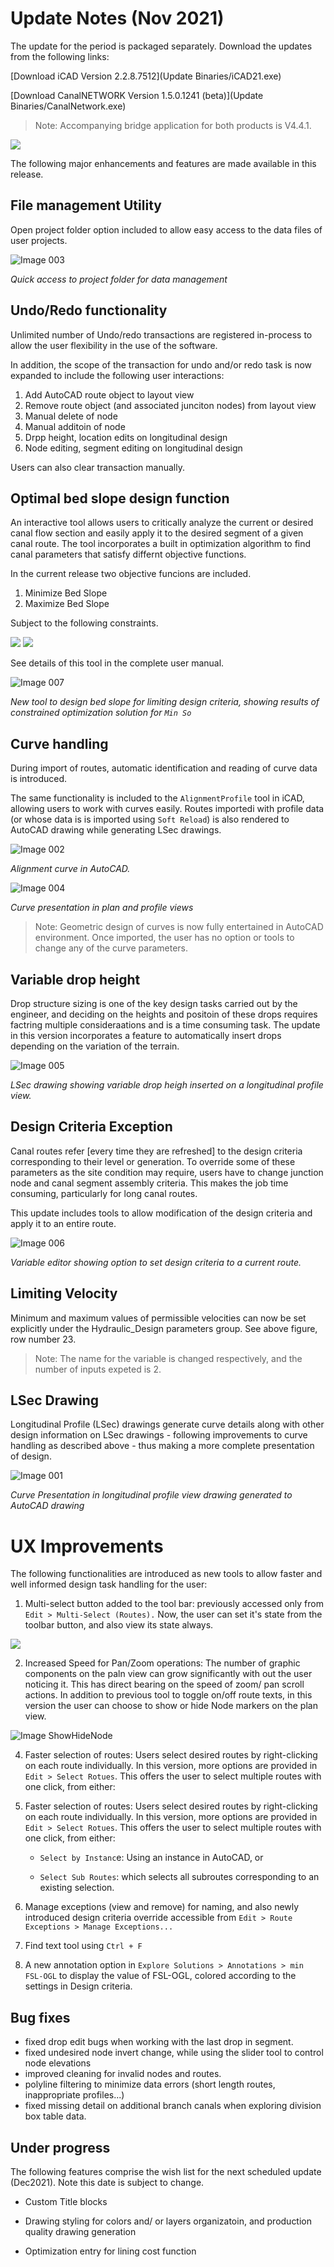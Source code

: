 # Update Notes (Nov 2021)

The update for the period is packaged separately. Download the updates from the following links:

[Download iCAD Version 2.2.8.7512](Update Binaries/iCAD21.exe)





[Download CanalNETWORK Version 1.5.0.1241 (beta)](Update Binaries/CanalNetwork.exe)



> Note: Accompanying bridge application for both products is V4.4.1.



![](Images%20for%20Updates%20Nov21/BothVersions.png)

The following major enhancements and features are made available in this release. 

## File management Utility

Open project folder option included to allow easy access to the data files of user projects.

![Image 003](https://user-images.githubusercontent.com/88286426/140335886-6ab2310c-44b1-484b-9cc6-082a12a2cd2c.png)

*Quick access to project folder for data management*

## Undo/Redo functionality

Unlimited number of Undo/redo transactions are registered in-process to allow the user flexibility in the use of the software.

In addition, the scope of the transaction for undo and/or redo task is now expanded to include the following user interactions:

1. Add AutoCAD route object to layout view
2. Remove route object (and associated junciton nodes) from layout view
3. Manual delete of node
4. Manual additoin of node
5. Drpp height, location edits on longitudinal design
6. Node editing, segment editing on longitudinal design

Users can also clear transaction manually.

## Optimal bed slope design function

An interactive tool allows users to critically analyze the current or desired canal flow section and easily apply it to the desired segment of a given canal route. The tool incorporates a built in optimization algorithm to find canal parameters that satisfy differnt objective functions. 

In the current release two objective funcions are included.

1. Minimize Bed Slope
2. Maximize Bed Slope

Subject to the following constraints.

<img src="https://render.githubusercontent.com/render/math?math=v_{min}<=v<=v_{max}">

<img src="https://render.githubusercontent.com/render/math?math=\Tau <= \Tau_{max}">

See details of this tool in the complete user manual.

![Image 007](https://user-images.githubusercontent.com/88286426/140336164-1c00e855-7b1a-47d4-96ac-e7d6f5e6cf33.png)

*New tool to design bed slope for limiting design criteria, showing results of constrained optimization solution for `Min So`*

## Curve handling

During import of routes, automatic identification and reading of curve data is introduced. 

The same functionality is included to the  `AlignmentProfile` tool in iCAD, allowing users to work with curves easily. Routes importedi with profile data (or whose data is is imported using `Soft Reload`) is also rendered to AutoCAD drawing while generating LSec drawings.

![Image 002](https://user-images.githubusercontent.com/88286426/140336241-8026c0d6-e85f-45cd-b946-6c70d1999bdb.png)

*Alignment curve in AutoCAD.*

![Image 004](https://user-images.githubusercontent.com/88286426/140336281-8e3e889f-7a8f-42ad-9ec5-48cbe906fa51.png)

*Curve presentation in plan and profile views*

> Note: Geometric design of curves is now fully entertained in AutoCAD environment. Once imported, the user has no option or tools to change any of the curve parameters.

## Variable drop height

Drop structure sizing is one of the key design tasks carried out by the engineer, and deciding on the heights and positoin of these drops requires factring multiple consideraations and is a time consuming task. The update in this version incorporates a feature to automatically insert drops depending on the variation of the terrain.

![Image 005](https://user-images.githubusercontent.com/88286426/140336347-dd63382e-8f5d-49b1-9209-86dd6dc3cb52.png)

*LSec drawing showing variable drop heigh inserted on a longitudinal profile view.*

## Design Criteria Exception

Canal routes refer [every time they are refreshed] to the design criteria corresponding to their level or generation. To override some of these parameters as the site condition may require, users have to change junction node and canal segment assembly criteria. This makes the job time consuming, particularly for long canal routes.

This update includes tools to allow modification of the design criteria and apply it to an entire route.

![Image 006](https://user-images.githubusercontent.com/88286426/140336385-a6745b28-8943-4976-ba53-b3593ff9c5b6.png)

*Variable editor showing option to set design criteria to a current route.*

## Limiting Velocity

Minimum and maximum values of permissible velocities can now be set explicitly under the Hydraulic_Design parameters group. See above figure, row number 23.

> Note: The name for the variable is changed respectively, and the number of inputs expeted is 2.

## LSec Drawing

Longitudinal Profile (LSec) drawings generate curve details along with other design information on LSec drawings  - following improvements to curve handling as described above - thus making a more complete presentation of design.

![Image 001](https://user-images.githubusercontent.com/88286426/140336407-5a6fa731-e200-4263-bfa1-3870f6c8b25a.png)

*Curve Presentation in longitudinal profile view drawing generated to AutoCAD drawing*

# UX Improvements

The following functionalities are introduced as new tools to allow faster and well informed design task handling for the user:

1. Multi-select button added to the tool bar: previously accessed only from `Edit > Multi-Select (Routes).` Now, the user can set it's state from the toolbar button, and also view its state always.

![](Images%20for%20Updates%20Nov21/Image%20008.png)

2. Increased Speed for Pan/Zoom operations: The number of graphic components on the paln view can grow significantly with out the user noticing it. This has direct bearing on the speed of zoom/ pan scroll actions. In addition to previous tool to toggle on/off route texts, in this version the user can choose to show or hide Node markers on the plan view.

![Image ShowHideNode](Images%20for%20Updates%20Nov21/Image%20009.png)

4. Faster selection of routes: Users select desired routes by right-clicking on each route individually. In this version, more options are provided in `Edit > Select Rotues`. This offers the user to select multiple routes with one click, from either:

5. Faster selection of routes: Users select desired routes by right-clicking on each route individually. In this version, more options are provided in `Edit > Select Rotues`. This offers the user to select multiple routes with one click, from either:
   
   - `Select by Instanc`e: Using an instance in AutoCAD, or
   
   - `Select Sub Routes`: which selects all subroutes corresponding to an existing selection.

6. Manage exceptions (view and remove) for naming, and also newly introduced design criteria override accessible from `Edit > Route Exceptions > Manage Exceptions...`

7. Find text tool using `Ctrl + F`

8. A new annotation option in `Explore Solutions > Annotations > min FSL-OGL`  to display the value of FSL-OGL, colored according to the settings in Design criteria.

## Bug fixes

- fixed drop edit bugs when working with the last drop in segment.
- fixed undesired node invert change, while using the slider tool to control node elevations
- improved cleaning for invalid nodes and routes.
- polyline filtering to minimize data errors (short length routes, inappropriate profiles...)
- fixed missing detail on additional branch canals when exploring division box table data.

## Under progress

The following features comprise the wish list for the next scheduled update (Dec2021). Note this date is subject to change.

* Custom Title blocks

* Drawing styling for colors and/ or layers organizatoin, and production quality drawing generation

* Optimization entry for lining cost function
